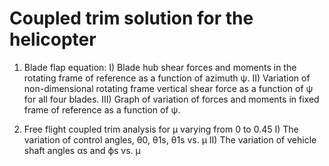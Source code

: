 # Coupled trim solution for the helicopter 

1. Blade flap equation:
   I) Blade hub shear forces and moments in the rotating frame of reference as a function of azimuth ψ.
   II) Variation of non-dimensional rotating frame vertical shear force as a function of ψ for all four blades.
   III) Graph of variation of forces and moments in fixed frame of reference as a function of ψ.

2. Free flight coupled trim analysis for µ varying from 0 to 0.45
   I) The variation of control angles, θ0, θ1s, θ1s vs. µ
   II) The variation of vehicle shaft angles αs and ϕs vs. µ
